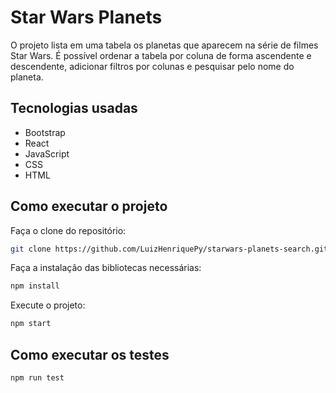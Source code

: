# Star Wars Planets
O projeto lista em uma tabela os planetas que aparecem na série de filmes Star Wars. É possível ordenar a tabela por coluna de forma ascendente e descendente, adicionar filtros por colunas e pesquisar pelo nome do planeta.
## Tecnologias usadas
- Bootstrap
- React
- JavaScript
- CSS
- HTML
## Como executar o projeto
Faça o clone do repositório:
```sh
git clone https://github.com/LuizHenriquePy/starwars-planets-search.git
```
Faça a instalação das bibliotecas necessárias:
```sh
npm install
```
Execute o projeto:
```sh
npm start
```
## Como executar os testes
```sh
npm run test
```
